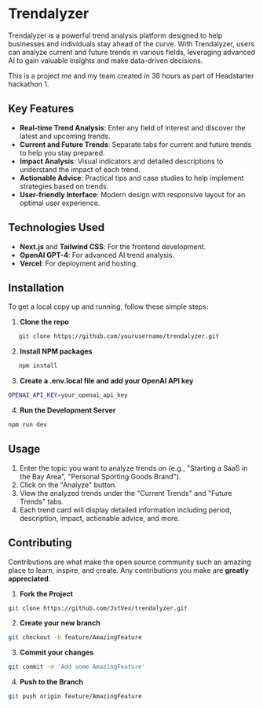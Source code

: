 # Trendalyzer

Trendalyzer is a powerful trend analysis platform designed to help businesses and individuals stay ahead of the curve. With Trendalyzer, users can analyze current and future trends in various fields, leveraging advanced AI to gain valuable insights and make data-driven decisions.

This is a project me and my team created in 36 hours as part of Headstarter hackathon 1.

## Key Features

- **Real-time Trend Analysis**: Enter any field of interest and discover the latest and upcoming trends.
- **Current and Future Trends**: Separate tabs for current and future trends to help you stay prepared.
- **Impact Analysis**: Visual indicators and detailed descriptions to understand the impact of each trend.
- **Actionable Advice**: Practical tips and case studies to help implement strategies based on trends.
- **User-friendly Interface**: Modern design with responsive layout for an optimal user experience.

## Technologies Used

- **Next.js** and **Tailwind CSS**: For the frontend development.
- **OpenAI GPT-4**: For advanced AI trend analysis.
- **Vercel**: For deployment and hosting.

## Installation

To get a local copy up and running, follow these simple steps:

1. **Clone the repo**

```sh
   git clone https://github.com/yourusername/trendalyzer.git
```

2. **Install NPM packages**

```sh
   npm install
```

3. **Create a .env.local file and add your OpenAI API key**

```sh
OPENAI_API_KEY=your_openai_api_key
```

4. **Run the Development Server**

```sh
npm run dev
```

## Usage

1. Enter the topic you want to analyze trends on (e.g., "Starting a SaaS in the Bay Area", "Personal Sporting Goods Brand").
2. Click on the "Analyze" button.
3. View the analyzed trends under the "Current Trends" and "Future Trends" tabs.
4. Each trend card will display detailed information including period, description, impact, actionable advice, and more.

## Contributing

Contributions are what make the open source community such an amazing place to learn, inspire, and create. Any contributions you make are **greatly appreciated**.

1. **Fork the Project**

```sh
git clone https://github.com/JstVex/trendalyzer.git
```

2. **Create your new branch**

```sh
git checkout -b feature/AmazingFeature
```

3. **Commit your changes**

```sh
git commit -m 'Add some AmazingFeature'
```

4. **Push to the Branch**

```sh
git push origin feature/AmazingFeature
```
